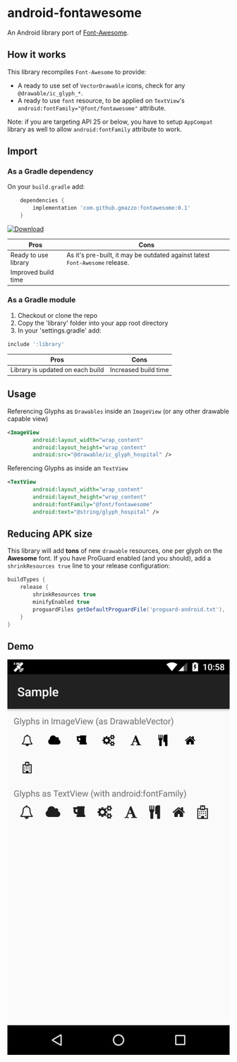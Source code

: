 # android-fontawesome
An Android library port of [Font-Awesome](https://github.com/FortAwesome/Font-Awesome).

## How it works
This library recompiles `Font-Awesome` to provide:
- A ready to use set of `VectorDrawable` icons, check for any `@drawable/ic_glyph_*`.
- A ready to use `font` resource, to be applied on `TextView`'s `android:fontFamily="@font/fontawesome"` attribute.

Note: if you are targeting API 25 or below, you have to setup `AppCompat` library as well to allow `android:fontFamily` attribute to work.

## Import
### As a Gradle dependency
On your `build.gradle` add:
```groovy
    dependencies {
        implementation 'com.github.gmazzo:fontawesome:0.1'
    }
```
[ ![Download](https://api.bintray.com/packages/gmazzo/maven/android-fontawesome/images/download.svg) ](https://bintray.com/gmazzo/maven/android-fontawesome/_latestVersion)

Pros|Cons
----|----
Ready to use library|As it's pre-built, it may be outdated against latest `Font-Awesome` release.
Improved build time|

### As a Gradle module
1. Checkout or clone the repo
2. Copy the 'library' folder into your app root directory
3. In your 'settings.gradle' add:
```groovy
include ':library'
```

Pros|Cons
----|----
Library is updated on each build|Increased build time

## Usage
Referencing Glyphs as `Drawables` inside an `ImageView` (or any other drawable capable view)
```xml
<ImageView
        android:layout_width="wrap_content"
        android:layout_height="wrap_content"
        android:src="@drawable/ic_glyph_hospital" />
```

Referencing Glyphs as inside an `TextView`
```xml
<TextView
        android:layout_width="wrap_content"
        android:layout_height="wrap_content"
        android:fontFamily="@font/fontawesome"
        android:text="@string/glyph_hospital" />
```
## Reducing APK size
This library will add **tons** of new `drawable` resources, one per glyph on the **Awesome** font. If you have ProGuard enabled (and you should), add a `shrinkResources true` line to your release configuration:
```groovy
buildTypes {
    release {
        shrinkResources true
        minifyEnabled true
        proguardFiles getDefaultProguardFile('proguard-android.txt'), 'proguard-rules.pro'
    }
}
```

## Demo
![Screenshot](sample/screenshot.png)
